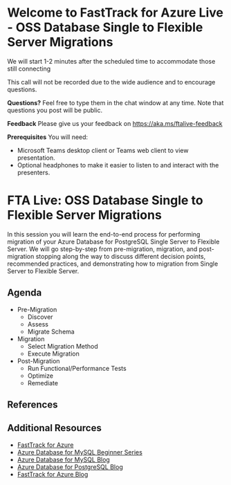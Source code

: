 # Welcome to FastTrack for Azure Live - OSS Database Single to Flexible Server Migrations 
We will start 1-2 minutes after the scheduled time to accommodate those still connecting

This call will not be recorded due to the wide audience and to encourage questions.

**Questions?** Feel free to type them in the chat window at any time. Note that questions you post will be public.

**Feedback** Please give us your feedback on https://aka.ms/ftalive-feedback

**Prerequisites**
You will need:
* Microsoft Teams desktop client or Teams web client to view presentation.
* Optional headphones to make it easier to listen to and interact with the presenters.

# FTA Live: OSS Database Single to Flexible Server Migrations
In this session you will learn the end-to-end process for performing migration of your Azure Database for PostgreSQL Single Server to Flexible Server. We will go step-by-step from pre-migration, migration, and post-migration stopping along the way to discuss different decision points, recommended practices, and demonstrating how to migration from Single Server to Flexible Server.
## Agenda
- Pre-Migration
  - Discover
  - Assess
  - Migrate Schema
- Migration
  - Select Migration Method
  - Execute Migration
 - Post-Migration
    - Run Functional/Performance Tests
    - Optimize
    - Remediate

## References

## Additional Resources
- [FastTrack for Azure](https://azure.microsoft.com/en-us/programs/azure-fasttrack/#overview)
- [Azure Database for MySQL Beginner Series](https://www.youtube.com/watch?v=TcPpNu45p78&list=PLlrxD0HtieHghqeFLMwaGxfxPbndt52Ap)
- [Azure Database for MySQL Blog](https://techcommunity.microsoft.com/t5/azure-database-for-mysql-blog/bg-p/ADforMySQL)
- [Azure Database for PostgreSQL Blog](https://techcommunity.microsoft.com/t5/azure-database-for-postgresql/bg-p/ADforPostgreSQL)
- [FastTrack for Azure Blog](https://techcommunity.microsoft.com/t5/fasttrack-for-azure/bg-p/FastTrackforAzureBlog)
